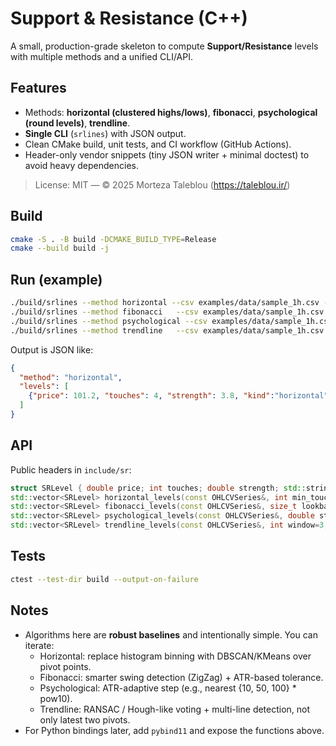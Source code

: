 # Support & Resistance (C++)

A small, production-grade skeleton to compute **Support/Resistance** levels with multiple methods and a unified CLI/API.

## Features
- Methods: **horizontal (clustered highs/lows)**, **fibonacci**, **psychological (round levels)**, **trendline**.
- **Single CLI** (`srlines`) with JSON output.
- Clean CMake build, unit tests, and CI workflow (GitHub Actions).
- Header-only vendor snippets (tiny JSON writer + minimal doctest) to avoid heavy dependencies.

> License: MIT — © 2025 Morteza Taleblou (https://taleblou.ir/)

## Build
```bash
cmake -S . -B build -DCMAKE_BUILD_TYPE=Release
cmake --build build -j
```

## Run (example)
```bash
./build/srlines --method horizontal --csv examples/data/sample_1h.csv --min-touches 3 --tolerance 0.01
./build/srlines --method fibonacci   --csv examples/data/sample_1h.csv --lookback 200
./build/srlines --method psychological --csv examples/data/sample_1h.csv --step 1
./build/srlines --method trendline   --csv examples/data/sample_1h.csv --window 3 --tolerance 0.01
```

Output is JSON like:
```json
{
  "method": "horizontal",
  "levels": [
    {"price": 101.2, "touches": 4, "strength": 3.8, "kind":"horizontal"}
  ]
}
```

## API
Public headers in `include/sr`:
```cpp
struct SRLevel { double price; int touches; double strength; std::string kind; };
std::vector<SRLevel> horizontal_levels(const OHLCVSeries&, int min_touches=3, double tolerance_ratio=0.005);
std::vector<SRLevel> fibonacci_levels(const OHLCVSeries&, size_t lookback=300);
std::vector<SRLevel> psychological_levels(const OHLCVSeries&, double step=0.0);
std::vector<SRLevel> trendline_levels(const OHLCVSeries&, int window=3, double tolerance_ratio=0.005);
```

## Tests
```bash
ctest --test-dir build --output-on-failure
```

## Notes
- Algorithms here are **robust baselines** and intentionally simple. You can iterate:
  - Horizontal: replace histogram binning with DBSCAN/KMeans over pivot points.
  - Fibonacci: smarter swing detection (ZigZag) + ATR-based tolerance.
  - Psychological: ATR-adaptive step (e.g., nearest {10, 50, 100} * pow10).
  - Trendline: RANSAC / Hough-like voting + multi-line detection, not only latest two pivots.
- For Python bindings later, add `pybind11` and expose the functions above.

